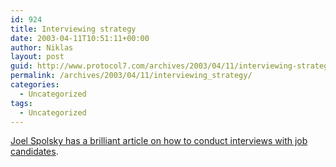 ```yaml
---
id: 924
title: Interviewing strategy
date: 2003-04-11T10:51:11+00:00
author: Niklas
layout: post
guid: http://www.protocol7.com/archives/2003/04/11/interviewing-strategy/
permalink: /archives/2003/04/11/interviewing_strategy/
categories:
  - Uncategorized
tags:
  - Uncategorized
---
```

<div class='microid-4954fbda323bf7dd8e79c2b6978ae992d36305f1'>
  <p>
    <a href="http://www.joelonsoftware.com/articles/fog0000000073.html">Joel Spolsky has a brilliant article on how to conduct interviews with job candidates</a>.
  </p>
</div>